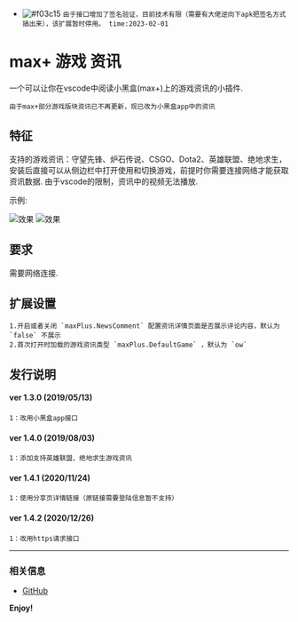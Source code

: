 
- ![#f03c15](https://via.placeholder.com/15/f03c15/000000?text=+) `由于接口增加了签名验证，目前技术有限（需要有大佬逆向下apk把签名方式搞出来），该扩展暂时停用。 time:2023-02-01`
# max+ 游戏 资讯

一个可以让你在vscode中阅读小黑盒(max+)上的游戏资讯的小插件.

	由于max+部分游戏版块资讯已不再更新，现已改为小黑盒app中的资讯

## 特征

支持的游戏资讯：守望先锋、炉石传说、CSGO、Dota2、英雄联盟、绝地求生，安装后直接可以从侧边栏中打开使用和切换游戏，前提时你需要连接网络才能获取资讯数据.
由于vscode的限制，资讯中的视频无法播放.

示例:

![效果](https://user-images.githubusercontent.com/14969576/62412872-d3d7bb80-b63a-11e9-9211-0cf9b9ac58bc.gif)
![效果](https://user-images.githubusercontent.com/14969576/62412870-cd494400-b63a-11e9-9b55-beeca840d76c.jpg)

## 要求

需要网络连接.

## 扩展设置

	1.开启或者关闭 `maxPlus.NewsComment` 配置资讯详情页面是否展示评论内容，默认为 `false` 不展示
	2.首次打开时加载的游戏资讯类型 `maxPlus.DefaultGame` ，默认为 `ow` 


## 发行说明
#### ver 1.3.0 (2019/05/13)
	1：改用小黑盒app接口
#### ver 1.4.0 (2019/08/03)
	1：添加支持英雄联盟、绝地求生游戏资讯
#### ver 1.4.1 (2020/11/24)
	1：使用分享页详情链接（原链接需要登陆信息暂不支持）
#### ver 1.4.2 (2020/12/26)
	1：改用https请求接口
-----------------------------------------------------------------------------------------------------------


### 相关信息

* [GitHub](https://github.com/AShujiao/vscode-maxPlus)

**Enjoy!**
